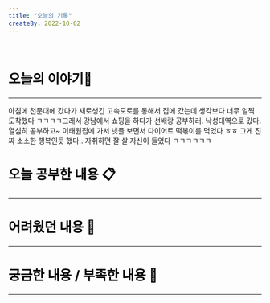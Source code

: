 ```yaml
---
title: "오늘의 기록"
createBy: 2022-10-02
---
```



<br>

<h2 style="font-size:26px; color:black ">오늘의 이야기🧧</h2>

--- 
아침에 천문대에 갔다가 새로생긴 고속도로를 통해서 집에 갔는데 생각보다 너무 일찍 도착했다 ㅋㅋㅋㅋ그래서 강남에서 쇼핑을 하다가
선배랑 공부하러. 낙성대역으로 갔다. 열심히 공부하고~ 이태원집에 가서 넷플 보면서 다이어트 떡볶이를 먹었다 ㅎㅎ
그게 진짜 소소한 행복인듯 했다.. 자취하면 잘 살 자신이 들었다 ㅋㅋㅋㅋㅋㅋ

####  
<h2 style="font-size:26px; color:black ">오늘 공부한 내용 📋</h2>

---

<h2 style="font-size:26px; color:black ">어려웠던 내용 🤢</h2>

---

<h2 style="font-size:26px; color:black ">궁금한 내용 / 부족한 내용 🧐</h2>

--- 

 